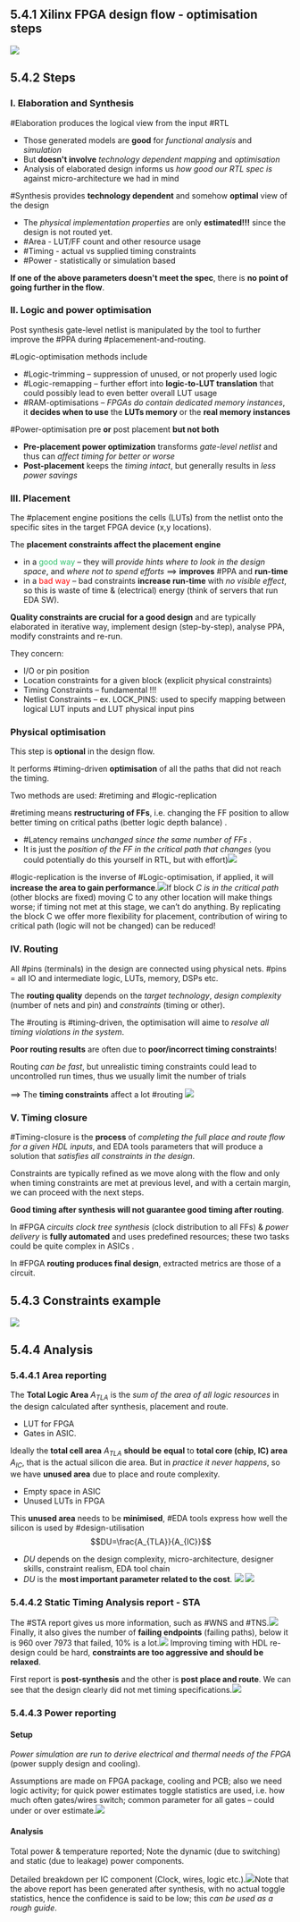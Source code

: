 ## 5.4.1 Xilinx FPGA design flow - optimisation steps
![](Pasted%20image%2020231228120537.png)
## 5.4.2 Steps
### I. Elaboration and Synthesis
#Elaboration produces the logical view from the input #RTL 
- Those generated models are **good** for *functional analysis* and *simulation*
- But **doesn't involve** *technology dependent mapping* and *optimisation*
- Analysis of elaborated design informs us *how good our RTL spec is* against micro-architecture we had in mind

#Synthesis provides **technology dependent** and somehow **optimal** view of the design
- The *physical implementation properties* are only **estimated!!!** since the design is not routed yet.
- #Area - LUT/FF count and other resource usage
- #Timing - actual vs supplied timing constraints
- #Power - statistically or simulation based

**If one of the above parameters doesn't meet the spec**, there is **no point of going further in the flow**.
### II. Logic and power optimisation
Post synthesis gate-level netlist is manipulated by the tool to further improve the #PPA during #placemenent-and-routing.

#Logic-optimisation methods include
- #Logic-trimming – suppression of unused, or not properly used logic
- #Logic-remapping – further effort into **logic-to-LUT translation** that could possibly lead to even better overall LUT usage
- #RAM-optimisations – *FPGAs do contain dedicated memory instances*, it **decides when to use** the **LUTs memory** or the **real memory instances**

#Power-optimisation pre **or** post placement **but not both**
- **Pre-placement power optimization** transforms *gate-level netlist* and thus can *affect timing for better or worse*
- **Post-placement** keeps the *timing intact*, but generally results in *less power savings*
### III. Placement
The #placement engine positions the cells (LUTs) from the netlist onto the specific sites in the target FPGA device (x,y locations).

The **placement constraints affect the placement engine**
- in a <font color="#2DC26B">good way</font> – they will *provide hints where to look in the design space*, and *where not to spend efforts* $\implies$ **improves** #PPA and **run-time**
- in a <font color="#ff0000">bad way</font> – bad constraints **increase run-time** with *no visible effect*, so this is waste of time & (electrical) energy (think of servers that run EDA SW).

**Quality constraints are crucial for a good design** and are typically elaborated in iterative way, implement design (step-by-step), analyse PPA, modify constraints and re-run. 

They concern:
- I/O or pin position
- Location constraints for a given block (explicit physical constraints)
- Timing Constraints – fundamental !!!
- Netlist Constraints – ex. LOCK_PINS: used to specify mapping between logical LUT inputs and LUT physical input pins
### Physical optimisation
This step is **optional** in the design flow.

It performs #timing-driven **optimisation** of all the paths that did not reach the timing.

Two methods are used: #retiming and #logic-replication

#retiming means **restructuring of FFs**, i.e. changing the FF position to allow better timing on critical paths (better logic depth balance) .
- #Latency remains *unchanged since the same number of FFs* . 
- It is just the *position of the FF in the critical path that changes* (you could potentially do this yourself in RTL, but with effort)![](Pasted%20image%2020231228122823.png)

#logic-replication is the inverse of #Logic-optimisation, if applied, it will **increase the area to gain performance**.![](Pasted%20image%2020231228122818.png)If block *C is in the critical path* (other blocks are fixed) moving C to any other location will make things worse; if timing not met at this stage, we can’t do anything.
	By replicating the block C we offer more flexibility for placement, contribution of wiring to critical path (logic will not be changed) can be reduced!
### IV. Routing
All #pins (terminals) in the design are connected using physical nets.
	#pins = all IO and intermediate logic, LUTs, memory, DSPs etc.

The **routing quality** depends on the *target technology*, *design complexity* (number of nets and pin) and *constraints* (timing or other).

The #routing is #timing-driven, the optimisation will aime to *resolve all timing violations in the system*.

**Poor routing results** are often due to **poor/incorrect timing constraints**!

Routing *can be fast*, but unrealistic timing constraints could lead to uncontrolled run times, thus we usually limit the number of trials

$\implies$ The **timing constraints** affect a lot #routing
![](Pasted%20image%2020231228124107.png)
### V. Timing closure
#Timing-closure is the **process** of *completing the full place and route flow for a given HDL inputs*, and EDA tools parameters that will produce a solution that *satisfies all constraints in the design*.

Constraints are typically refined as we move along with the flow and only when timing constraints are met at previous level, and with a certain margin, we can proceed with the next steps.

**Good timing after synthesis will not guarantee good timing after routing**.

In #FPGA *circuits clock tree synthesis* (clock distribution to all FFs) & *power delivery* is **fully automated** and uses predefined resources; these two tasks could be quite complex in ASICs .

In #FPGA **routing produces final design**, extracted metrics are those of a circuit.
## 5.4.3 Constraints example
![](Pasted%20image%2020231228124358.png)
## 5.4.4 Analysis
### 5.4.4.1 Area reporting
The **Total Logic Area** $A_{TLA}$ is the *sum of the area of all logic resources* in the design calculated after synthesis, placement and route.
- LUT for FPGA
- Gates in ASIC.

Ideally the **total cell area** $A_{TLA}$ **should** **be** **equal** to **total core (chip, IC) area** $A_{IC}$, that is the actual silicon die area. But in *practice it never happens*, so we have **unused area** due to place and route complexity.
- Empty space in ASIC
- Unused LUTs in FPGA

This **unused area** needs to be **minimised**, #EDA tools express how well the silicon is used by #design-utilisation $$DU=\frac{A_{TLA}}{A_{IC}}$$
- $DU$ depends on the design complexity, micro-architecture, designer skills, constraint realism, EDA tool chain
- $DU$ is the **most important parameter related to the cost**.
![](Pasted%20image%2020231228125207.png)
![](Pasted%20image%2020231228125221.png)
### 5.4.4.2 Static Timing Analysis report - STA
The #STA report gives us more information, such as #WNS and #TNS.![](Pasted%20image%2020231228125308.png)
Finally, it also gives the number of **failing endpoints** (failing paths), below it is 960 over 7973 that failed, 10% is a lot.![](Pasted%20image%2020231228125421.png)
Improving timing with HDL re-design could be hard, **constraints are too aggressive and should be relaxed**.

First report is **post-synthesis** and the other is **post place and route**. We can see that the design clearly did not met timing specifications.![](Pasted%20image%2020231228125518.png)
### 5.4.4.3 Power reporting
#### Setup
*Power simulation are run to derive electrical and thermal needs of the FPGA* (power supply design and cooling).

Assumptions are made on FPGA package, cooling and PCB; also we need logic activity; for quick power estimates toggle statistics are used, i.e. how much often gates/wires switch; common parameter for all gates – could under or over estimate.![](Pasted%20image%2020231228125744.png)
#### Analysis
Total power & temperature reported;
	Note the dynamic (due to switching) and static (due to leakage) power components.

Detailed breakdown per IC component (Clock, wires, logic etc.).![](Pasted%20image%2020231228125626.png)Note that the above report has been generated after synthesis, with no actual toggle statistics, hence the confidence is said to be low; this *can be used as a rough guide*.

